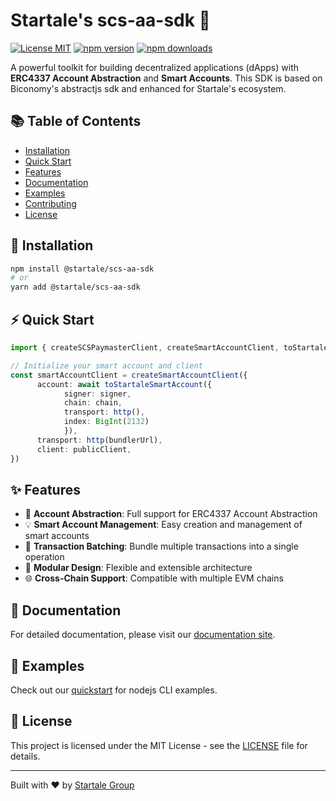 # Startale's scs-aa-sdk 🚀

[![License MIT](https://img.shields.io/badge/License-MIT-blue?&style=flat)](./LICENSE)
[![npm version](https://img.shields.io/npm/v/@startale/scs-aa-sdk.svg)](https://www.npmjs.com/package/@startale/scs-aa-sdk)
[![npm downloads](https://img.shields.io/npm/dm/@startale/scs-aa-sdk.svg)](https://www.npmjs.com/package/@startale/scs-aa-sdk)

A powerful toolkit for building decentralized applications (dApps) with **ERC4337 Account Abstraction** and **Smart Accounts**. This SDK is based on Biconomy's abstractjs sdk and enhanced for Startale's ecosystem.

## 📚 Table of Contents

- [Installation](#installation)
- [Quick Start](#quick-start)
- [Features](#features)
- [Documentation](#documentation)
- [Examples](#examples)
- [Contributing](#contributing)
- [License](#license)

## 🚀 Installation

```bash
npm install @startale/scs-aa-sdk
# or
yarn add @startale/scs-aa-sdk
```

## ⚡ Quick Start

```typescript
import { createSCSPaymasterClient, createSmartAccountClient, toStartaleSmartAccount } from "@startale-scs/aa-sdk";

// Initialize your smart account and client
const smartAccountClient = createSmartAccountClient({
      account: await toStartaleSmartAccount({ 
            signer: signer, 
            chain: chain,
            transport: http(),
            index: BigInt(2132)
            }),
      transport: http(bundlerUrl),
      client: publicClient,
})

```

## ✨ Features

- 🔐 **Account Abstraction**: Full support for ERC4337 Account Abstraction
- 💡 **Smart Account Management**: Easy creation and management of smart accounts
- 🔄 **Transaction Batching**: Bundle multiple transactions into a single operation
- 🔌 **Modular Design**: Flexible and extensible architecture
- 🌐 **Cross-Chain Support**: Compatible with multiple EVM chains

## 📖 Documentation

For detailed documentation, please visit our [documentation site](https://docs.startale.com/docs/account-abstraction).

## 🎯 Examples

Check out our [quickstart](https://github.com/StartaleLabs/scs-aa-quickstart) for nodejs CLI examples.

## 📄 License

This project is licensed under the MIT License - see the [LICENSE](./LICENSE) file for details.

---

Built with ❤️ by [Startale Group](https://startale.com)


